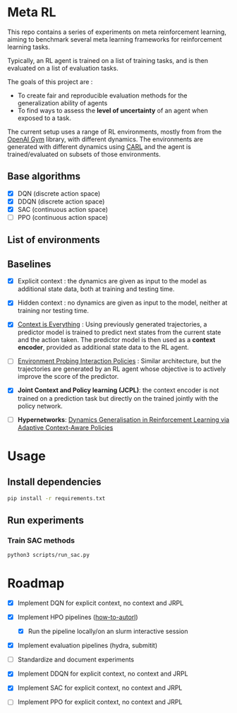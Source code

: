 # Meta RL

This repo contains a series of experiments on meta reinforcement learning, aiming to benchmark several meta learning frameworks for reinforcement learning tasks.

Typically, an RL agent is trained on a list of training tasks, and is then evaluated on a list of evaluation tasks. 

The goals of this project are :  
- To create fair and reproducible evaluation methods for the generalization ability of agents 
- To find ways to assess the **level of uncertainty** of an agent when exposed to a task.

The current setup uses a range of RL environments, mostly from from the [OpenAI Gym](https://gym.openai.com/) library, with different dynamics. The environments are generated with different dynamics using [CARL](https://github.com/automl/CARL) and the agent is trained/evaluated on subsets of those environments.

## Base algorithms

* [X] DQN (discrete action space)
* [X] DDQN (discrete action space)
* [X] SAC (continuous action space)
* [ ] PPO (continuous action space)

## List of environments
<!---
**training environments** : default context value * uniform(lower,upper)
**evaluation environments** : 40 linearly spaced values between (lower/2,upper*2)


* [X] CartPole (DQN)
    * tau : (lower,upper) = (0.2,2.2) 
    * length : (lower,upper) = (0.2,2.2)
    * gravity : (lower,upper) = (0.2,2.2)
* [X] LunarLander (DQN)
    * gravity : (lower,upper) = (0.1,2.2)
* [X] MountainCar (DQN, DDQN)
    * gravity : (lower,upper) = (0.1,2.2)
* [X] MountainCar_Continous (SAC)
    * gravity : (lower,upper) = (0.1,2.2)
* [X] Pendulum (SAC)
    * length : (lower,upper) = (0.5,2.2)
* [ ] Ordinary_differential_equation (https://arxiv.org/abs/2310.16686
) (SAC)
* [ ] Mujoco_Ant (SAC)
* [ ] Striker (PPO)
    * gravity : (lower,upper) = (0.1,2.2)
* [ ] [Meta World](https://arxiv.org/abs/1910.10897) (PPO)
-->
## Baselines

* [X] Explicit context : the dynamics are given as input to the model as additional state data, both at training and testing time.
* [X] Hidden context : no dynamics are given as input to the model, neither at training nor testing time.
* [X] [Context is Everything](https://benevans.zip/iida/) : Using previously generated trajectories, a predictor model is trained to predict next states from the current state and the action taken. The predictor model is then used as a **context encoder**, provided as additional state data to the RL agent.
* [ ] [Environment Probing Interaction Policies](https://openreview.net/pdf?id=ryl8-3AcFX) : Similar architecture, but the trajectories are generated by an RL agent whose objective is to actively improve the score of the predictor.
* [X] **Joint Context and Policy learning (JCPL)**: the context encoder is not trained on a prediction task but directly on the trained jointly with the policy network.
* [ ] **Hypernetworks**: [Dynamics Generalisation in Reinforcement Learning via Adaptive Context-Aware Policies](https://arxiv.org/abs/2310.16686)


# Usage

## Install dependencies

```bash
pip install -r requirements.txt
```

## Run experiments

### Train SAC methods

```bash
python3 scripts/run_sac.py
```


# Roadmap
* [X] Implement DQN for explicit context, no context and JRPL
* [X] Implement HPO pipelines ([how-to-autorl](https://github.com/facebookresearch/how-to-autorl))
    * [X] Run the pipeline locally/on an slurm interactive session
* [X] Implement evaluation pipelines (hydra, submitit)
* [ ] Standardize and document experiments
* [X] Implement DDQN for explicit context, no context and JRPL
* [X] Implement SAC for explicit context, no context and JRPL
* [ ] Implement PPO for explicit context, no context and JRPL



<!---
# Previous experiments

### Train DQN methods

```bash
python3 -m scripts.jrpl.train_dqn
```

### Hyperparameter optimization on DQN methods

```bash
python3 -m scripts.hpo.how_to_autorl.dehb_for_cartpole_dqn_jrpl --multirun 
```

## Evaluation of baseline models

We evaluate a model using sets of training and testing environments, with non overlapping sets of dynamics.

Environments can be generated with different dynamics, namely mass, inertia and damping. (see meta_rl/envs/striker_avg.py) The range of those values are taken from [Environment Probing Interaction Policies](https://openreview.net/pdf?id=ryl8-3AcFX).

The project currently contains two baseline models :

- "explicit context" : the dynamics are given as input to the model as additional state data, both at training and testing time.

```bash
scripts/metarl_striker.py --context explicit
```

- "no context" : no dynamics are given as input to the model, neither at training nor testing time.

```bash
scripts/metarl_striker.py --context none
```

# Additional models

- [Context is Everything](https://benevans.zip/iida/)

A previoulsy trained **generator policy** generates trajectories from training environments. A predictor model is then trained to predict next states from the current state and the action taken. The predictor model is then used as a **context encoder** for the RL agent, which is trained on the training environments. The RL agent is then tested on the testing environments.

```bash
scripts/iida/genereate_trajectories.py
scripts/iida/train_predictor.py
scripts/metarl_striker.py --context latent
```
-->
